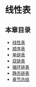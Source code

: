 # 线性表

## 本章目录

* [线性表](Doc_1_0_线性表.md)
* [顺序表](Doc_1_1_顺序表.md)
* [单链表](Doc_1_2_单链表.md)
* [双链表](Doc_1_3_双链表.md)
* [循环链表](Doc_1_4_循环链表.md)
* [静态链表](Doc_1_5_静态链表.md)
* [章节总结](Doc_1_6_章节总结.md)


<!-- 评论模块，不可删除 -->
<Vssue  />
